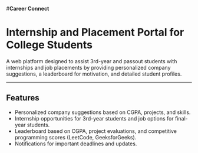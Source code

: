 #**Career Connect**

# **Internship and Placement Portal for College Students**

A web platform designed to assist 3rd-year and passout students with internships and job placements by providing personalized company suggestions, a leaderboard for motivation, and detailed student profiles.

---

## **Features**

- Personalized company suggestions based on CGPA, projects, and skills.
- Internship opportunities for 3rd-year students and job options for final-year students.
- Leaderboard based on CGPA, project evaluations, and competitive programming scores (LeetCode, GeeksforGeeks).
- Notifications for important deadlines and updates.
